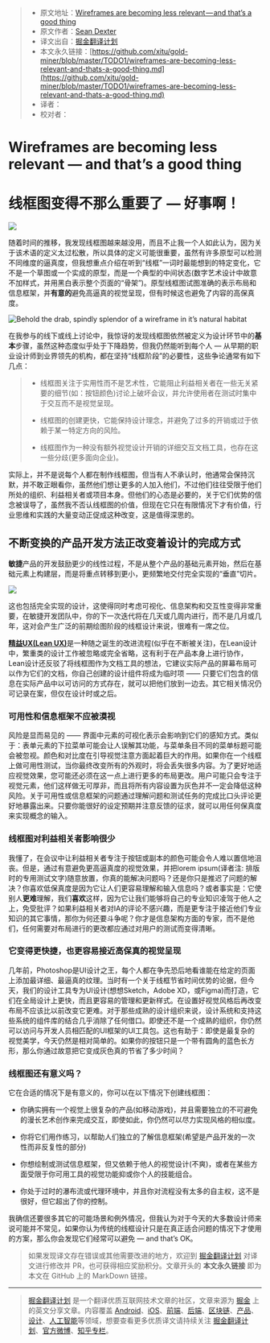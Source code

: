 > * 原文地址：[Wireframes are becoming less relevant — and that’s a good thing](https://medium.com/@seandexter1/wireframes-are-becoming-less-relevant-and-thats-a-good-thing-e66b30724a27)
> * 原文作者：[Sean Dexter](https://medium.com/@seandexter1)
> * 译文出自：[掘金翻译计划](https://github.com/xitu/gold-miner)
> * 本文永久链接：[https://github.com/xitu/gold-miner/blob/master/TODO1/wireframes-are-becoming-less-relevant-and-thats-a-good-thing.md](https://github.com/xitu/gold-miner/blob/master/TODO1/wireframes-are-becoming-less-relevant-and-thats-a-good-thing.md)
> * 译者：
> * 校对者：

# Wireframes are becoming less relevant — and that’s a good thing
# 线框图变得不那么重要了 — 好事啊！

![](https://cdn-images-1.medium.com/max/3160/1*-uTCxjdcMtjgKnKfUJqixA.png)

随着时间的推移，我发现线框图越来越没用，而且不止我一个人如此认为，因为关于该术语的定义太过松散，所以具体的定义可能很重要，虽然有许多原型可以检测不同维度的逼真度，但我想重点介绍在听到“线框”一词时最能想到的特定变化，它不是一个草图或一个实成的原型，而是一个典型的中间状态(数字艺术设计中故意不加样式，并用黑白表示整个页面的“骨架”)。原型线框图试图准确的表示布局和信息框架，并**有意的**避免高逼真的视觉呈现，但有时候这也避免了内容的高保真度。


![Behold the drab, spindly splendor of a wireframe in it’s natural habitat](https://cdn-images-1.medium.com/max/3360/0*0FGSCBVTYpA2Dt4z.png)

在我参与的线下或线上讨论中，我惊讶的发现线框图依然被定义为设计环节中的**基本**步骤，虽然这种态度似乎处于下降趋势，但我仍然能听到每个人 — 从早期的职业设计师到业界领先的机构，都在坚持“线框阶段”的必要性，这些争论通常有如下几点：

> - 线框图关注于实用性而不是艺术性，它能阻止利益相关者在一些无关紧要的细节(如：按钮颜色)讨论上破坏会议，并允许使用者在测试时集中于交互而不是视觉呈现。
>
> - 线框图的创建更快，它能保持设计理念，并避免了过多的开销或过于依赖于某一特定方向的风险。
>
> - 线框图作为一种没有额外视觉设计开销的详细交互文档工具，也存在这一些分歧(更多面向企业)。

实际上，并不是说每个人都在制作线框图，但当有人不承认时，他通常会保持沉默，并不敢正眼看你，虽然他们想让更多的人加入他们，不过他们往往受限于他们所处的组织、利益相关者或项目本身。但他们的心态是必要的，关于它们优势的信念被误导了，虽然我不否认线框图的价值，但现在它只在有限情况下才有价值，行业思维和实践的大量变动正促成这种改变，这是值得深思的。

## 不断变换的产品开发方法正改变着设计的完成方式

**敏捷**产品的开发鼓励更少的线性过程，不是从整个产品的基础元素开始，然后在基础元素上构建层，而是将重点转移到更小，更频繁地交付完全实现的“垂直”切片。

![](https://cdn-images-1.medium.com/max/2000/1*ZP-WJyxl2cwFlE_SifUCkA.png)

这也包括完全实现的设计，这使得同时考虑可视化、信息架构和交互性变得非常重要，在敏捷开发团队中，你的下一次迭代将在几天或几周内进行，而不是几月或几年，这对会产生广泛的前期绘图阶段的线框设计来说，很难有一席之位。

[**精益UX(Lean UX)**](https://www.smashingmagazine.com/2011/03/lean-ux-getting-out-of-the-deliverables-business/)是一种随之诞生的改进流程(似乎在不断被关注)，在Lean设计中，繁重类的设计工作被忽略或完全省略，这有利于在产品本身上进行协作，Lean设计还反驳了将线框图作为文档工具的想法，它建议实际产品的屏幕布局可以作为它们的文档，你自己创建的设计组件将成为临时项 —— 只要它们包含的信息在实际产品中以可访问的方式存在，就可以把他们放到一边去。其它相关情况仍可记录在案，但仅在设计时或之后。

### 可用性和信息框架不应被漠视

风险是显而易见的 —— 界面中元素的可视化表示会影响到它们的感知方式。类似于：表单元素的下拉菜单可能会让人误解其功能，与菜单条目不同的菜单标题可能会被忽视。颜色和对比度在引导视觉注意方面起着巨大的作用。如果你在一个线框上做可用性测试，当你最终改变所有的外观时，将会丢失很多内容。为了更好地适应视觉效果，您可能还必须在这一点上进行更多的布局更改。用户可能只会专注于视觉元素，他们这样做无可厚非，而且将所有内容设置为灰色并不一定会降低这种风险。关于可用性或信息框架的问题通过理解问题和测试任务的完成比口头评论更好地暴露出来。只要你能很好的设定预期并注意反馈的征求，就可以用任何保真度来实现概念的输入。

### 线框图对利益相关者影响很少

我懂了，在会议中让利益相关者专注于按钮或副本的颜色可能会令人难以置信地沮丧。但是，通过有意避免更高逼真度的视觉效果，并把lorem ipsum(译者注: 排版时的专用测试文字)随意放置，你真的能解决问题吗？还是你只是推迟了问题的解决？你喜欢低保真度是因为它让人们更容易理解和输入信息吗？或者事实是：它使别人**更难**理解，我们**喜欢**这样，因为它让我们能够将自己的专业知识凌驾于他人之上，免受批评？如果利益相关者对IA的评论不感兴趣，而是更专注于接近他们专业知识的其它事情，那你为何还要斗争呢？你才是信息架构方面的专家，而不是他们，任何需要对布局进行的更改都应通过对用户的测试而变得清晰。

### 它变得更快捷，也更容易接近高保真的视觉呈现

几年前，Photoshop是UI设计之王，每个人都在争先恐后地看谁能在给定的页面上添加最详细、最逼真的纹理。当时有一个关于线框节省时间优势的论据，但今天，我们的设计工具专为UI设计(想想Sketch，Adobe XD，或Figma)而打造，它们在全局设计上更快，而且更容易的管理和更新样式。在设置好视觉风格后再改变布局不应该比以前改变它更难。对于那些成熟的设计组织来说，设计系统和支持这些系统的组件库的结合几乎消除了任何借口。即使还不是一个成熟的组织，你仍然可以访问与开发人员相匹配的UI框架的UI工具包。这也有助于：即使是最复杂的视觉美学，今天仍然是相对简单的。如果你的按钮只是一个带有圆角的蓝色长方形，那么你通过故意把它变成灰色真的节省了多少时间？

### 线框图还有意义吗？

它在合适的情况下是有意义的，你可以在以下情况下创建线框图：

- 你确实拥有一个视觉上很复杂的产品(如移动游戏)，并且需要独立的不可避免的漫长艺术创作来完成交互，即使如此，你仍然可以尽力实现风格的相似度。

- 你将它们用作练习，以帮助人们独立的了解信息框架(希望是产品开发的一次性而非反复性的部分)

- 你想绘制或测试信息框架，但又依赖于他人的视觉设计(不爽)，或者在某些方面受限于你可用工具的视觉功能抑或你个人的技能组合。

- 你处于过时的瀑布流或代理环境中，并且你对流程没有太多的自主权，这不是很好，但它超出了你的控制。

我确信还要很多其它的可能场景和例外情况，但我认为对于今天的大多数设计师来说可能并不常见，如果你认为传统的线框设计只是在真正适合问题的情况下才使用的方案，那么你会发现它们经常可以避免 — and that’s OK。

> 如果发现译文存在错误或其他需要改进的地方，欢迎到 [掘金翻译计划](https://github.com/xitu/gold-miner) 对译文进行修改并 PR，也可获得相应奖励积分。文章开头的 **本文永久链接** 即为本文在 GitHub 上的 MarkDown 链接。

---

> [掘金翻译计划](https://github.com/xitu/gold-miner) 是一个翻译优质互联网技术文章的社区，文章来源为 [掘金](https://juejin.im) 上的英文分享文章。内容覆盖 [Android](https://github.com/xitu/gold-miner#android)、[iOS](https://github.com/xitu/gold-miner#ios)、[前端](https://github.com/xitu/gold-miner#前端)、[后端](https://github.com/xitu/gold-miner#后端)、[区块链](https://github.com/xitu/gold-miner#区块链)、[产品](https://github.com/xitu/gold-miner#产品)、[设计](https://github.com/xitu/gold-miner#设计)、[人工智能](https://github.com/xitu/gold-miner#人工智能)等领域，想要查看更多优质译文请持续关注 [掘金翻译计划](https://github.com/xitu/gold-miner)、[官方微博](http://weibo.com/juejinfanyi)、[知乎专栏](https://zhuanlan.zhihu.com/juejinfanyi)。
